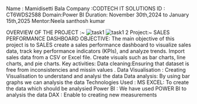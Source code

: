 Name : Mamidisetti Bala
Company :CODTECH IT SOLUTIONS
ID : CT6WDS2588
Domain:Power BI
Duration: November 30th,2024 to January 15th,2025 
Mentor:Neela santhosh kumar

OVERVIEW OF THE PROJECT :~
![task1](https://github.com/user-attachments/assets/cc282ead-b975-48c1-b209-d153734055b4)
![task1 2](https://github.com/user-attachments/assets/dadcd6eb-bb69-4820-8257-07e62016aa06)
Project:~ SALES PERFORMANCE DASHBOARD
OBJECTIVE: The main objective of this project is to SALES create a sales performance dashboard to visualize sales data, track key performance indicators (KPIs), and analyze trends. Import sales data from a CSV or Excel file. Create visuals such as bar charts, line charts, and pie charts.
Key activities:
  Data cleaning:Ensuring that dataset is free from inconsistencies and missin values .
  Data Visualisation : Creating Visualisation to understand and analysi the data
  Data analysis: By using bar graphs we can analysis the data
Technologies Used :
MS EXCEL: To create the data which should be analysied
Power BI : We have used POWER BI to analysis the data
DAX : Enable to creating new measurements
